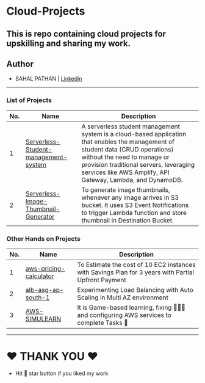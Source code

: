 # **Cloud-Projects**

## This is repo containing cloud projects for upskilling and sharing my work.

## **Author**
- SAHAL PATHAN | [Linkedin](linkedin.com/in/sahalpathan/)


---
### **List of Projects**

| No. | Name |     Description   |
|-----|------|-------------------|
|  1  | [Serverless-Student-management-system](./01-serverless-student-management-system/)| A serverless student management system is a cloud-based application that enables the management of student data (CRUD operations) without the need to manage or provision traditional servers, leveraging services like AWS Amplify, API Gateway, Lambda, and DynamoDB. |
|  2  | [Serverless-Image-Thumbnail-Generator](./03-serverless-thumbnail-generator/)   | To generate image thumbnails, whenever any image arrives in S3 bucket. It uses S3 Event Notifications to trigger Lambda function and store thumbnail in Destination Bucket.  |

### Other Hands on Projects
| No. | Name |     Description   |
|-----|------|-------------------|
| 1   | [aws-pricing-calculator](./aws-pricing-calculator/)   |  To Estimate the cost of 10 EC2 instances with Savings Plan for 3 years with Partial Upfront Payment       |
| 2   | [alb-asg-ap-south-1](./alb-asg-ap-south-1/)   |  Experimenting Load Balancing with Auto Scaling in Multi AZ environment       |
| 3   | [AWS-SIMULEARN](./AWS-SIMULEARN/)   |  It is Game-based learning, fixing 👨🏻‍🔧 and configuring AWS services to complete Tasks 💯    |


---
# ❤️ **THANK YOU** ❤️
- Hit 🎯 star button if you liked my work
